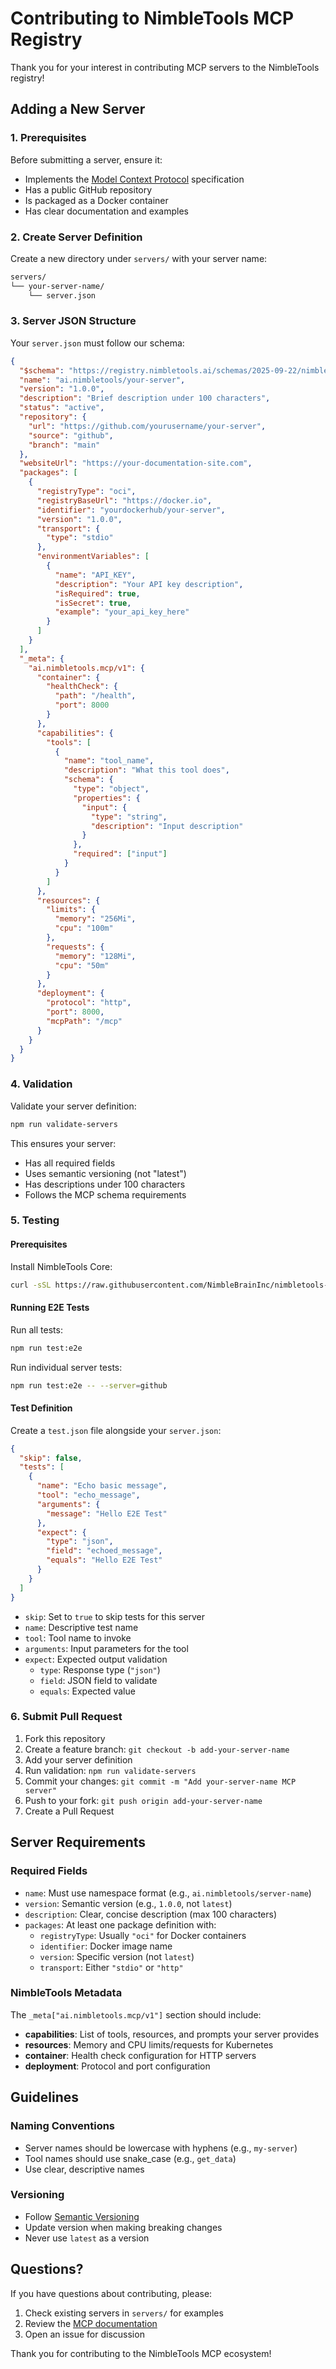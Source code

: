 # Contributing to NimbleTools MCP Registry

Thank you for your interest in contributing MCP servers to the NimbleTools registry!

## Adding a New Server

### 1. Prerequisites

Before submitting a server, ensure it:
- Implements the [Model Context Protocol](https://modelcontextprotocol.io) specification
- Has a public GitHub repository
- Is packaged as a Docker container
- Has clear documentation and examples

### 2. Create Server Definition

Create a new directory under `servers/` with your server name:

```bash
servers/
└── your-server-name/
    └── server.json
```

### 3. Server JSON Structure

Your `server.json` must follow our schema:

```json
{
  "$schema": "https://registry.nimbletools.ai/schemas/2025-09-22/nimbletools-server.schema.json",
  "name": "ai.nimbletools/your-server",
  "version": "1.0.0",
  "description": "Brief description under 100 characters",
  "status": "active",
  "repository": {
    "url": "https://github.com/yourusername/your-server",
    "source": "github",
    "branch": "main"
  },
  "websiteUrl": "https://your-documentation-site.com",
  "packages": [
    {
      "registryType": "oci",
      "registryBaseUrl": "https://docker.io",
      "identifier": "yourdockerhub/your-server",
      "version": "1.0.0",
      "transport": {
        "type": "stdio"
      },
      "environmentVariables": [
        {
          "name": "API_KEY",
          "description": "Your API key description",
          "isRequired": true,
          "isSecret": true,
          "example": "your_api_key_here"
        }
      ]
    }
  ],
  "_meta": {
    "ai.nimbletools.mcp/v1": {
      "container": {
        "healthCheck": {
          "path": "/health",
          "port": 8000
        }
      },
      "capabilities": {
        "tools": [
          {
            "name": "tool_name",
            "description": "What this tool does",
            "schema": {
              "type": "object",
              "properties": {
                "input": {
                  "type": "string",
                  "description": "Input description"
                }
              },
              "required": ["input"]
            }
          }
        ]
      },
      "resources": {
        "limits": {
          "memory": "256Mi",
          "cpu": "100m"
        },
        "requests": {
          "memory": "128Mi",
          "cpu": "50m"
        }
      },
      "deployment": {
        "protocol": "http",
        "port": 8000,
        "mcpPath": "/mcp"
      }
    }
  }
}
```

### 4. Validation

Validate your server definition:

```bash
npm run validate-servers
```

This ensures your server:
- Has all required fields
- Uses semantic versioning (not "latest")
- Has descriptions under 100 characters
- Follows the MCP schema requirements

### 5. Testing

#### Prerequisites

Install NimbleTools Core:

```bash
curl -sSL https://raw.githubusercontent.com/NimbleBrainInc/nimbletools-core/refs/heads/main/install.sh | bash
```

#### Running E2E Tests

Run all tests:
```bash
npm run test:e2e
```

Run individual server tests:
```bash
npm run test:e2e -- --server=github
```

#### Test Definition

Create a `test.json` file alongside your `server.json`:

```json
{
  "skip": false,
  "tests": [
    {
      "name": "Echo basic message",
      "tool": "echo_message",
      "arguments": {
        "message": "Hello E2E Test"
      },
      "expect": {
        "type": "json",
        "field": "echoed_message",
        "equals": "Hello E2E Test"
      }
    }
  ]
}
```

- `skip`: Set to `true` to skip tests for this server
- `name`: Descriptive test name
- `tool`: Tool name to invoke
- `arguments`: Input parameters for the tool
- `expect`: Expected output validation
  - `type`: Response type (`"json"`)
  - `field`: JSON field to validate
  - `equals`: Expected value

### 6. Submit Pull Request

1. Fork this repository
2. Create a feature branch: `git checkout -b add-your-server-name`
3. Add your server definition
4. Run validation: `npm run validate-servers`
5. Commit your changes: `git commit -m "Add your-server-name MCP server"`
6. Push to your fork: `git push origin add-your-server-name`
7. Create a Pull Request

## Server Requirements

### Required Fields

- `name`: Must use namespace format (e.g., `ai.nimbletools/server-name`)
- `version`: Semantic version (e.g., `1.0.0`, not `latest`)
- `description`: Clear, concise description (max 100 characters)
- `packages`: At least one package definition with:
  - `registryType`: Usually `"oci"` for Docker containers
  - `identifier`: Docker image name
  - `version`: Specific version (not `latest`)
  - `transport`: Either `"stdio"` or `"http"`

### NimbleTools Metadata

The `_meta["ai.nimbletools.mcp/v1"]` section should include:

- **capabilities**: List of tools, resources, and prompts your server provides
- **resources**: Memory and CPU limits/requests for Kubernetes
- **container**: Health check configuration for HTTP servers
- **deployment**: Protocol and port configuration

## Guidelines

### Naming Conventions

- Server names should be lowercase with hyphens (e.g., `my-server`)
- Tool names should use snake_case (e.g., `get_data`)
- Use clear, descriptive names

### Versioning

- Follow [Semantic Versioning](https://semver.org/)
- Update version when making breaking changes
- Never use `latest` as a version

## Questions?

If you have questions about contributing, please:
1. Check existing servers in `servers/` for examples
2. Review the [MCP documentation](https://modelcontextprotocol.io)
3. Open an issue for discussion

Thank you for contributing to the NimbleTools MCP ecosystem!